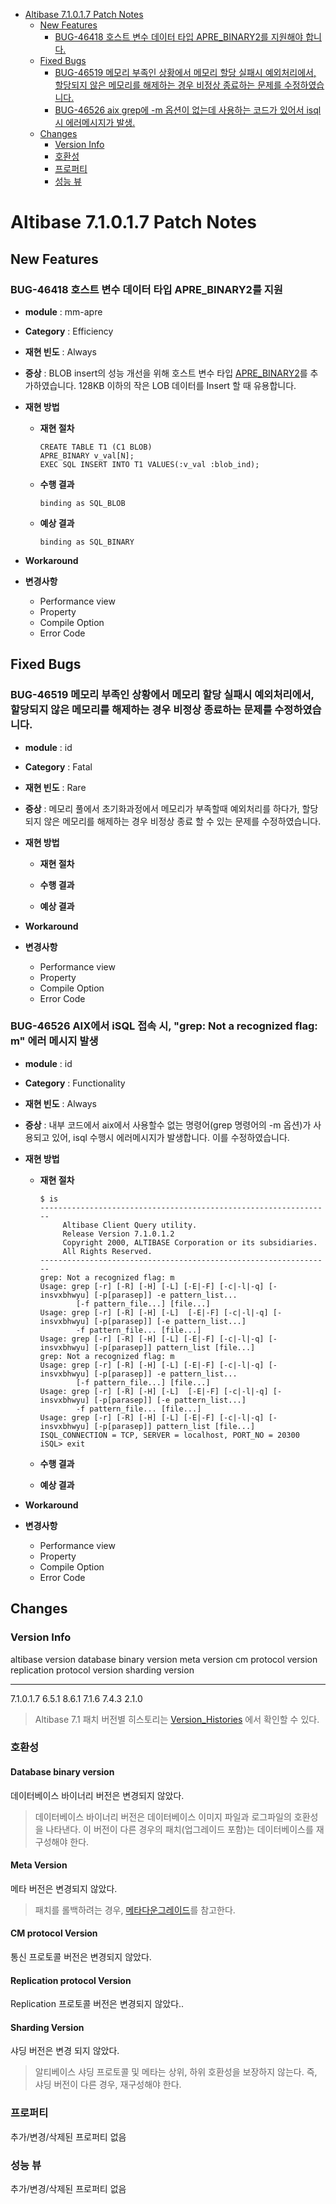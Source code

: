 <!-- START doctoc generated TOC please keep comment here to allow auto update -->
<!-- DON'T EDIT THIS SECTION, INSTEAD RE-RUN doctoc TO UPDATE -->

- [Altibase 7.1.0.1.7 Patch Notes](#altibase-71017-patch-notes)
  - [New Features](#new-features)
    - [BUG-46418 호스트 변수 데이터 타입 APRE\_BINARY2를 지원해야 합니다.](#bug-46418호스트-변수-데이터-타입-apre_binary2를-지원)
  - [Fixed Bugs](#fixed-bugs)
    - [BUG-46519 메모리 부족인 상황에서 메모리 할당 실패시 예외처리에서, 할당되지 않은 메모리를 해제하는 경우 비정상 종료하는 문제를 수정하였습니다.](#bug-46519메모리-부족인-상황에서-메모리-할당-실패시-예외처리에서-할당되지-않은-메모리를-해제하는-경우-비정상-종료하는-문제를-수정하였습니다)
    - [BUG-46526 aix grep에 -m 옵션이 없는데 사용하는 코드가 있어서 isql시 에러메시지가 발생.](#bug-46526%C2%A0aix-grep%EC%97%90--m-%EC%98%B5%EC%85%98%EC%9D%B4-%EC%97%86%EB%8A%94%EB%8D%B0-%EC%82%AC%EC%9A%A9%ED%95%98%EB%8A%94-%EC%BD%94%EB%93%9C%EA%B0%80-%EC%9E%88%EC%96%B4%EC%84%9C-isql%EC%8B%9C-%EC%97%90%EB%9F%AC%EB%A9%94%EC%8B%9C%EC%A7%80%EA%B0%80-%EB%B0%9C%EC%83%9D)
  - [Changes](#changes)
    - [Version Info](#version-info)
    - [호환성](#%ED%98%B8%ED%99%98%EC%84%B1)
    - [프로퍼티](#%ED%94%84%EB%A1%9C%ED%8D%BC%ED%8B%B0)
    - [성능 뷰](#%EC%84%B1%EB%8A%A5-%EB%B7%B0)

<!-- END doctoc generated TOC please keep comment here to allow auto update -->

Altibase 7.1.0.1.7 Patch Notes
==============================
New Features
------------

### BUG-46418 호스트 변수 데이터 타입 APRE\_BINARY2를 지원

- **module** : mm-apre

- **Category** : Efficiency

- **재현 빈도** : Always

- **증상** : BLOB insert의 성능 개선을 위해 호스트 변수 타입
  [APRE\_BINARY2](<https://github.com/ALTIBASE/Documents/blob/13554fc3e4451721db8a50f08fbabce281dcb5b5/Manuals/Altibase_7.1/kor/Precompiler_1.md#apre_binary2>)를 추가하였습니다. 128KB 이하의 작은 LOB 데이터를 Insert 할 때 유용합니다. 

- **재현 방법**

  -   **재현 절차**

          CREATE TABLE T1 (C1 BLOB)
          APRE_BINARY v_val[N];
          EXEC SQL INSERT INTO T1 VALUES(:v_val :blob_ind);

  -   **수행 결과**

          binding as SQL_BLOB

  -   **예상 결과**

          binding as SQL_BINARY

- **Workaround**

- **변경사항**

  -   Performance view
  -   Property
  -   Compile Option
  -   Error Code

Fixed Bugs
----------

### BUG-46519 메모리 부족인 상황에서 메모리 할당 실패시 예외처리에서, 할당되지 않은 메모리를 해제하는 경우 비정상 종료하는 문제를 수정하였습니다.

-   **module** : id

-   **Category** : Fatal

-   **재현 빈도** : Rare

-   **증상** : 메모리 풀에서 초기화과정에서 메모리가 부족할때 예외처리를
    하다가, 할당되지 않은 메모리를 해제하는 경우 비정상 종료 할 수 있는
    문제를 수정하였습니다.

-   **재현 방법**

    -   **재현 절차**

    -   **수행 결과**

    -   **예상 결과**

-   **Workaround**

-   **변경사항**

    -   Performance view
    -   Property
    -   Compile Option
    -   Error Code

### BUG-46526 AIX에서 iSQL 접속 시, "grep: Not a recognized flag: m" 에러 메시지 발생

- **module** : id

- **Category** : Functionality

- **재현 빈도** : Always

- **증상** : 내부 코드에서 aix에서 사용할수 없는 명령어(grep 명령어의
  -m 옵션)가 사용되고 있어, isql 수행시 에러메시지가 발생합니다. 이를
  수정하였습니다.

- **재현 방법**

  - **재현 절차**

    ```
    $ is
    -----------------------------------------------------------------
         Altibase Client Query utility.
         Release Version 7.1.0.1.2
         Copyright 2000, ALTIBASE Corporation or its subsidiaries.
         All Rights Reserved.
    -----------------------------------------------------------------
    grep: Not a recognized flag: m
    Usage: grep [-r] [-R] [-H] [-L] [-E|-F] [-c|-l|-q] [-insvxbhwyu] [-p[parasep]] -e pattern_list...
            [-f pattern_file...] [file...]
    Usage: grep [-r] [-R] [-H] [-L]  [-E|-F] [-c|-l|-q] [-insvxbhwyu] [-p[parasep]] [-e pattern_list...]
            -f pattern_file... [file...]
    Usage: grep [-r] [-R] [-H] [-L] [-E|-F] [-c|-l|-q] [-insvxbhwyu] [-p[parasep]] pattern_list [file...]
    grep: Not a recognized flag: m
    Usage: grep [-r] [-R] [-H] [-L] [-E|-F] [-c|-l|-q] [-insvxbhwyu] [-p[parasep]] -e pattern_list...
            [-f pattern_file...] [file...]
    Usage: grep [-r] [-R] [-H] [-L]  [-E|-F] [-c|-l|-q] [-insvxbhwyu] [-p[parasep]] [-e pattern_list...]
            -f pattern_file... [file...]
    Usage: grep [-r] [-R] [-H] [-L] [-E|-F] [-c|-l|-q] [-insvxbhwyu] [-p[parasep]] pattern_list [file...]
    ISQL_CONNECTION = TCP, SERVER = localhost, PORT_NO = 20300
    iSQL> exit
    ```

  - **수행 결과**

  - **예상 결과**

- **Workaround**

- **변경사항**

  -   Performance view
  -   Property
  -   Compile Option
  -   Error Code

Changes
-------

### Version Info

  altibase version   database binary version   meta version   cm protocol version   replication protocol version   sharding version
------------------ ------------------------- -------------- --------------------- ------------------------------ ------------------
  7.1.0.1.7          6.5.1                     8.6.1          7.1.6                 7.4.3                          2.1.0

> Altibase 7.1 패치 버전별 히스토리는
> [Version\_Histories](https://github.com/ALTIBASE/Documents/blob/master/PatchNotes/Altibase_7_1_Version_Histories.md)
> 에서 확인할 수 있다.

### 호환성

#### Database binary version

데이터베이스 바이너리 버전은 변경되지 않았다.

> 데이터베이스 바이너리 버전은 데이터베이스 이미지 파일과 로그파일의
> 호환성을 나타낸다. 이 버전이 다른 경우의 패치(업그레이드 포함)는
> 데이터베이스를 재구성해야 한다.

#### Meta Version

메타 버전은 변경되지 않았다.

> 패치를 롤백하려는 경우,
> [메타다운그레이드](https://github.com/ALTIBASE/Documents/blob/master/Manuals/Altibase_7.1/kor/Installation.md#%EB%A9%94%ED%83%80-%EB%8B%A4%EC%9A%B4%EA%B7%B8%EB%A0%88%EC%9D%B4%EB%93%9Cmeta-downgrade)를
> 참고한다.

#### CM protocol Version

통신 프로토콜 버전은 변경되지 않았다.

#### Replication protocol Version

Replication 프로토콜 버전은 변경되지 않았다..

#### Sharding Version

샤딩 버전은 변경 되지 않았다.

> 알티베이스 샤딩 프로토콜 및 메타는 상위, 하위 호환성을 보장하지
> 않는다. 즉, 샤딩 버전이 다른 경우, 재구성해야 한다.

### 프로퍼티

추가/변경/삭제된 프로퍼티 없음

### 성능 뷰

추가/변경/삭제된 프로퍼티 없음
